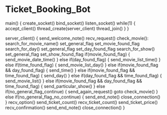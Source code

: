 # Ticket_Booking_Bot

main()
{
	create_socket()
	bind_socket()
	listen_socket()
	while(1)
	{
		accept_client()
		thread_create(server_client)
		thread_join()
	}
}

server_client()
{
	send_welcome_note()
	recv_request()
	check_movie():
	search_for_movie_name()
		set_general_flag
		set_movie_found_flag
	search_for_day()
		set_general_flag
		set_day_found_flag
	search_for_show()
		set_general_flag
		set_show_found_flag
	if(movie_found_flag)
	{
		send_movie_date_time()
	}
	else if(day_found_flag)
	{
		send_movie_list_time()
	}
	else if(time_found_flag)
	{
		send_movie_list_day()
	}
	else if(movie_found_flag && day_found_flag)
	{
		send_time()
	}
	else if(movie_found_flag && time_found_flag)
	{
		send_day()
	}
	else if(day_found_flag && time_found_flag)
	{
		send_movie_list()
	}
	else if(movie_found_flag && day_found_flag && time_found_flag)
	{
		send_particular_show()
	}
	else if(no_general_flag_continue)
	{
		send_again_request()
		goto check_movie()
	}
	else if(no_general_flag_no_continue)
	{
		send_end_note()
		close_connection()
	}
	recv_option()
	send_ticket_count()
	recv_ticket_count()
	send_ticket_price()
	recv_confirmation()
	send_end_note()
	close_connection()
}